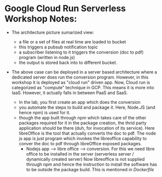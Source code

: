# Google Cloud Run Serverless Workshop Notes:
* The architecture picture sumarized view:
    * a file or a set of files at real time are loaded to bucket
    * this triggers a pubsub notification topic
    * a subscriber listening to it triggers the conversion (doc to pdf) program (written in node.js)
    * the output is stored back into to different bucket.

* The above case can be deployed in a server based architecture where a dedicated server does run the conversion program. However, in this workshop it is deployed as "cloud run" driven app. Now, Cloud run is categorized as "compute" technique in GCP. This means it is more into IaaS. However, it actually falls in between PaaS and SaaS.
   * In the lab, you first create an app which does the conversion
   * you automate the steps to build and package it. Here, Node.JS (and hence npm) is used for it.
   * though the app built through npm which takes care of the other packages required for it in the package creation, the thrid party application should be there (duh, for invocation of its service). Here libreOffice is the tool that actually converts the doc to pdf. The node js app is just program which invokes the libreoffice capability to conver the doc to pdf through libreOffice exposed packages.
      * Nodejs app --> libre office --> conversion.
   For this we need libre office to be installed in the server (serverless server / dynamically created server) Now libreoffice is not supplied through npm and hence the instruction to install the software has to be outside the package build. This is mentioned in *Dockerfile*
